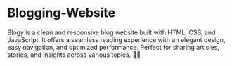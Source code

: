 # Blogging-Website
Blogy is a clean and responsive blog website built with HTML, CSS, and JavaScript. It offers a seamless reading experience with an elegant design, easy navigation, and optimized performance. Perfect for sharing articles, stories, and insights across various topics. 🚀📝
